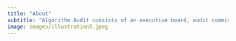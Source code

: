```yaml
---
title: "About"
subtitle: "Algorithm Audit consists of an executive board, audit commissions and an advisory board. Learn more about the people affiliated to Algorithm Audit."
image: images/illustration5.jpeg
---
```

